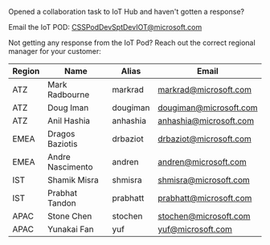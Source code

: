 Opened a collaboration task to IoT Hub and haven't gotten a response?

Email the IoT POD:
CSSPodDevSptDevIOT@microsoft.com

Not getting any response from the IoT Pod?
Reach out the correct regional manager for your customer:


|Region|Name             |Alias   |Email                  |
|------|-----------------|--------|-----------------------|
|ATZ   |Mark Radbourne   |markrad |markrad@microsoft.com  |
|ATZ   |Doug Iman        |dougiman|dougiman@microsoft.com |
|ATZ   |Anil Hashia      |anhashia|anhashia@microsoft.com |
|EMEA  |Dragos Baziotis  |drbaziot|drbaziot@microsoft.com |
|EMEA  |Andre Nascimento |andren  |andren@microsoft.com   |
|IST   |Shamik Misra     |shmisra |shmisra@microsoft.com  |
|IST   |Prabhat Tandon   |prabhatt|prabhatt@microsoft.com |
|APAC  |Stone Chen       |stochen |stochen@microsoft.com  |
|APAC  |Yunakai Fan      |yuf     |yuf@microsoft.com      |

